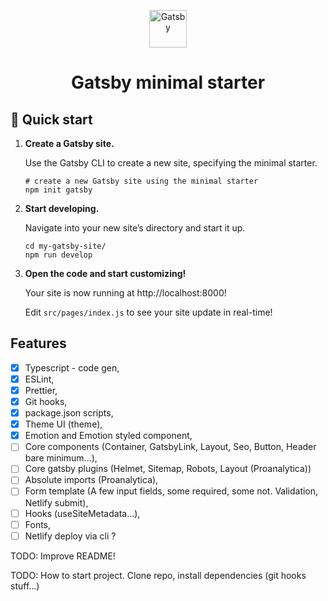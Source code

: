 <p align="center">
  <a href="https://www.gatsbyjs.com/?utm_source=starter&utm_medium=readme&utm_campaign=minimal-starter">
    <img alt="Gatsby" src="https://www.gatsbyjs.com/Gatsby-Monogram.svg" width="60" />
  </a>
</p>
<h1 align="center">
  Gatsby minimal starter
</h1>

## 🚀 Quick start

1.  **Create a Gatsby site.**

    Use the Gatsby CLI to create a new site, specifying the minimal starter.

    ```shell
    # create a new Gatsby site using the minimal starter
    npm init gatsby
    ```

2.  **Start developing.**

    Navigate into your new site’s directory and start it up.

    ```shell
    cd my-gatsby-site/
    npm run develop
    ```

3.  **Open the code and start customizing!**

    Your site is now running at http://localhost:8000!

    Edit `src/pages/index.js` to see your site update in real-time!

## **Features**

- [x] Typescript - code gen,
- [x] ESLint,
- [x] Prettier,
- [x] Git hooks,
- [x] package.json scripts,
- [x] Theme UI (theme),
- [x] Emotion and Emotion styled component,
- [ ] Core components (Container, GatsbyLink, Layout, Seo, Button, Header bare minimum...),
- [ ] Core gatsby plugins (Helmet, Sitemap, Robots, Layout (Proanalytica))
- [ ] Absolute imports (Proanalytica),
- [ ] Form template (A few input fields, some required, some not. Validation, Netlify submit),
- [ ] Hooks (useSiteMetadata...),
- [ ] Fonts,
- [ ] Netlify deploy via cli ?

TODO: Improve README!

TODO: How to start project. Clone repo, install dependencies (git hooks stuff...)
